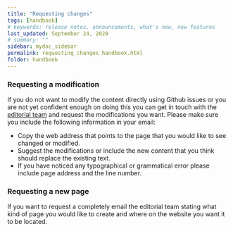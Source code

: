 ```yaml
---
title: "Requesting changes"
tags: [handbook]
# keywords: release notes, announcements, what's new, new features
last_updated: September 24, 2020
# summary: ""
sidebar: mydoc_sidebar
permalink: requesting_changes_handbook.html
folder: handbook
---
```


### Requesting a modification

If you do not want to modify the content directly using Github issues or you are not yet confident enough on doing this you can get in touch with the [editorial 
team](handbook-editors@ibisba.org) and request the modifications you want. Please make sure you include the following information in your email:

 - Copy the web address that points to the page that you would like to see changed or modified.
 - Suggest the modifications or include the new content that you think should replace the existing text.
 - If you have noticed any typographical or grammatical error please include page address and the line number.

### Requesting a new page

If you want to request a completely email  the editorial team stating what kind of page you would like to create and where on the website you want it to be located.
